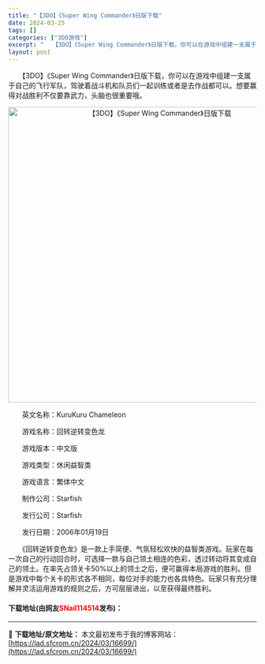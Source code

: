 ```yaml
---
title: "【3DO】《Super Wing Commander》日版下载"
date: 2024-03-25
tags: []
categories: ["3DO游戏"]
excerpt: "　　【3DO】《Super Wing Commander》日版下载，你可以在游戏中组建一支属于自己的飞行军队，驾驶着战斗机和队员们一起训练或者是去作战都可以。想要赢得对战胜利不仅要靠武力，头脑也很重要哦。 　　英文名称：KuruKuru Chameleon 　　游戏名称：回转逆转变色龙 　　游戏版本&hellip;"
layout: post
---
```


 <p>　　【3DO】《Super Wing Commander》日版下载，你可以在游戏中组建一支属于自己的飞行军队，驾驶着战斗机和队员们一起训练或者是去作战都可以。想要赢得对战胜利不仅要靠武力，头脑也很重要哦。</p> <p align="center"><img align="" border="0" src="https://lad.sfcrom.cn/wp-content/uploads/2024/03/20240324_6600a2f282afa.png" width="599" alt="【3DO】《Super Wing Commander》日版下载" /></p> <p>　　英文名称：KuruKuru Chameleon</p> <p>　　游戏名称：回转逆转变色龙</p> <p>　　游戏版本：中文版</p> <p>　　游戏类型：休闲益智类</p> <p>　　游戏语言：繁体中文</p> <p>　　制作公司：Starfish</p> <p>　　发行公司：Starfish</p> <p>　　发行日期：2006年01月19日</p> <p>　　《回转逆转变色龙》是一款上手简便、气氛轻松欢快的益智类游戏。玩家在每一次自己的行动回合时，可选择一款与自己领土相连的色彩，透过转动将其变成自己的领土。在率先占领关卡50%以上的领土之后，便可赢得本局游戏的胜利。但是游戏中每个关卡的形式各不相同，每位对手的能力也各具特色。玩家只有充分理解并灵活运用游戏的规则之后，方可层层进出，以至获得最终胜利。</p> <p><h4>下载地址(由网友<font color="red">SNail114514</font>发布)：</h4></p> 

---
📖 **下载地址/原文地址：** 本文最初发布于我的博客网站：[https://lad.sfcrom.cn/2024/03/16699/](https://lad.sfcrom.cn/2024/03/16699/)
